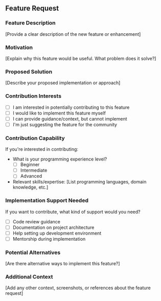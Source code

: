 ## Feature Request
### Feature Description
[Provide a clear description of the new feature or enhancement]

### Motivation
[Explain why this feature would be useful. What problem does it solve?]

### Proposed Solution
[Describe your proposed implementation or approach]

### Contribution Interests
- [ ] I am interested in potentially contributing to this feature
- [ ] I would like to implement this feature myself
- [ ] I can provide guidance/context, but cannot implement
- [ ] I'm just suggesting the feature for the community

### Contribution Capability
If you're interested in contributing:
- What is your programming experience level?
  - [ ] Beginner
  - [ ] Intermediate
  - [ ] Advanced
- Relevant skills/expertise:
  [List programming languages, domain knowledge, etc.]

### Implementation Support Needed
If you want to contribute, what kind of support would you need?
- [ ] Code review guidance
- [ ] Documentation on project architecture
- [ ] Help setting up development environment
- [ ] Mentorship during implementation

### Potential Alternatives
[Are there alternative ways to implement this feature?]

### Additional Context
[Add any other context, screenshots, or references about the feature request]